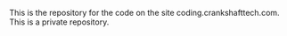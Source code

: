 This is the repository for the code on the site coding.crankshafttech.com. This is a private repository. 
